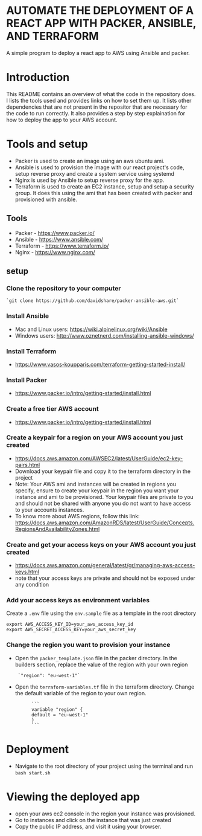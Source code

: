 # AUTOMATE THE DEPLOYMENT OF A REACT APP WITH PACKER, ANSIBLE, AND TERRAFORM
A simple program to deploy a react app to AWS using Ansible and packer.

# Introduction
This README contains an overview of what the code in the repository does. I lists the tools used and provides links on how to set them up. It lists other dependencies that are not present in the repositor that are necessary for the code to run correctly. It also provides a step by step explaination for how to deploy the app to your AWS account.

# Tools and setup
- Packer is used to create an image using an aws ubuntu ami.
- Ansible is used to provision the image with our react project's code, setup reverse proxy and create a system service using systemd
- Nginx is used by Ansible to setup reverse proxy for the app.
- Terraform is used to create an EC2 instance, setup and setup a security group. It does this using the ami that has been created with packer and provisioned with ansible.


## Tools
- Packer - https://www.packer.io/
- Ansible - https://www.ansible.com/
- Terraform - https://www.terraform.io/
- Nginx - https://www.nginx.com/

## setup
### Clone the repository to your computer
	`git clone https://github.com/davidshare/packer-ansible-aws.git`
### Install Ansible
- Mac and Linux users: https://wiki.alpinelinux.org/wiki/Ansible
- Windows users: http://www.oznetnerd.com/installing-ansible-windows/

### Install Terraform
- https://www.vasos-koupparis.com/terraform-getting-started-install/

### Install Packer
- https://www.packer.io/intro/getting-started/install.html

### Create a free tier AWS account
- https://www.packer.io/intro/getting-started/install.html

### Create a keypair for a region on your AWS account you just created
- https://docs.aws.amazon.com/AWSEC2/latest/UserGuide/ec2-key-pairs.html
- Download your keypair file and copy it to the terraform directory in the project
- Note: Your AWS ami and instances will be created in regions you specify, ensure to create your keypair in the region you want your instance and ami to be provisioned. Your keypair files are private to you and should not be shared with anyone you do not want to have access to your accounts instances.
- To know more about AWS regions, follow this link: https://docs.aws.amazon.com/AmazonRDS/latest/UserGuide/Concepts.RegionsAndAvailabilityZones.html

### Create and get your access keys on your AWS account you just created
- https://docs.aws.amazon.com/general/latest/gr/managing-aws-access-keys.html
- note that your access keys are private and should not be exposed under any condition

### Add your access keys as environment variables
Create a `.env` file using the `env.sample` file as a template in the root directory
~~~
export AWS_ACCESS_KEY_ID=your_aws_access_key_id
export AWS_SECRET_ACCESS_KEY=your_aws_secret_key
~~~

### Change the region you want to provision your instance
-	Open the `packer_template.json` file in the packer directory. In the builders section, replace the value of the region with your own region

		 `"region": "eu-west-1"`
- Open the `terraform-variables.tf` file in the terraform directory. Change the default variable of the region to your own region.

			```
			variable "region" {
			default = "eu-west-1"
			}
			```

# Deployment
- Navigate to the root directory of your project using the terminal and run `bash start.sh`

# Viewing the deployed app
- open your aws ec2 console in the region your instance was provisioned.
- Go to instances and click on the instance that was just created
- Copy the public IP address, and visit it using your browser.
